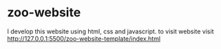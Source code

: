 # zoo-website
I develop this website using html, css and javascript. to visit website visit http://127.0.0.1:5500/zoo-website-template/index.html 
